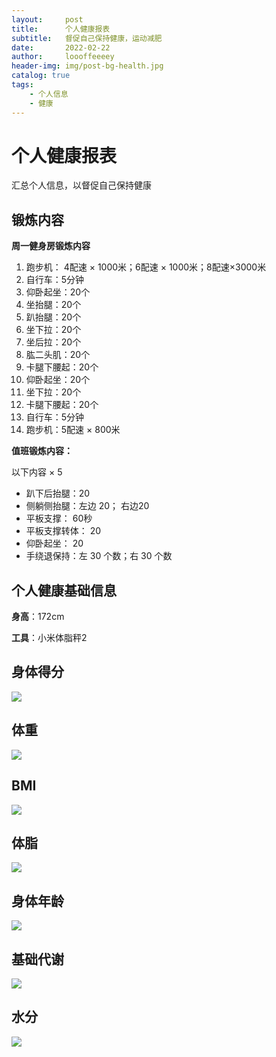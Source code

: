 ```yaml
---
layout:     post
title:      个人健康报表
subtitle:   督促自己保持健康，运动减肥
date:       2022-02-22
author:     loooffeeeey
header-img: img/post-bg-health.jpg
catalog: true
tags:
    - 个人信息
    - 健康
---
```



# 个人健康报表

汇总个人信息，以督促自己保持健康

## 锻炼内容

**周一健身房锻炼内容**

1. 跑步机： 4配速 × 1000米；6配速 × 1000米；8配速×3000米
2. 自行车：5分钟
3. 仰卧起坐：20个
4. 坐抬腿：20个
5. 趴抬腿：20个
6. 坐下拉：20个
7. 坐后拉：20个
8. 肱二头肌：20个
9. 卡腿下腰起：20个
10. 仰卧起坐：20个
11. 坐下拉：20个
12. 卡腿下腰起：20个
13. 自行车：5分钟
14. 跑步机：5配速 × 800米

**值班锻炼内容：**

以下内容 × 5

- 趴下后抬腿：20
- 侧躺侧抬腿：左边 20； 右边20
- 平板支撑： 60秒
- 平板支撑转体： 20
- 仰卧起坐： 20
- 手绕退保持：左 30 个数；右 30 个数

## 个人健康基础信息

**身高**：172cm

**工具**：小米体脂秤2

## 身体得分

<img src="/img/health/total.jpg"/>

## 体重

<img src="/img/health/tizhong.jpg"/>

## BMI

<img src="/img/health/bmi.jpg"/>

## 体脂

<img src="/img/health/zhifang.jpg"/>

## 身体年龄

<img src="/img/health/age.jpg"/>

## 基础代谢

<img src="/img/health/daixie.jpg"/>

## 水分
<img src="/img/health/shui.jpg"/>

